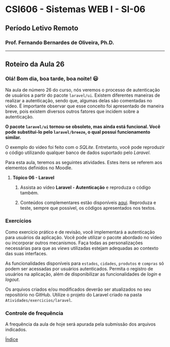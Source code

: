 # CSI606 - Sistemas WEB I - SI-06
## Período Letivo Remoto
### Prof. Fernando Bernardes de Oliveira, Ph.D.

---

## Roteiro da Aula 26

### Olá! Bom dia, boa tarde, boa noite! :smiley:   


Na aula de número 26 do curso, nós veremos o processo de autenticação de usuários a partir do pacote `laravel/ui`. Existem diferentes maneiras de realizar a autenticação, sendo que, algumas delas são comentadas no vídeo. É importante observar que esse conceito foi apresentado de maneira breve, pois existem diversos outros fatores que incidem sobre a autenticação.

**O pacote `laravel/ui` tornou-se obsoleto, mas ainda está funcional. Você pode substitui-lo pelo `laravel/breeze`, o qual possui funcionamento similar.**

O exemplo do vídeo foi feito com o *SQLite*. Entretanto, você pode reproduzir o código utilizando qualquer banco de dados suportado pelo *Laravel*.

Para esta aula, teremos as seguintes atividades. Estes itens se referem aos elementos definidos no Moodle.

1.  **Tópico 06 - Laravel**

    1.  Assista ao vídeo **Laravel - Autenticação** e reproduza o código também. 

    2.  Conteúdos complementares estão disponíveis [aqui](../../Lectures/laravel.md#autentica%C3%A7%C3%A3o-e-autoriza%C3%A7%C3%A3o). Reproduza e teste, sempre que possível, os códigos apresentados nos textos.

### Exercícios

Como exercício prático e de revisão, você implementará a autenticação para usuários da aplicação. Você pode utilizar o pacote abordado no vídeo ou incorporar outros mecanismos. Faça todas as personalizações necessárias para que as *views* utilizadas estejam adequadas ao contexto das suas interfaces.

As funcionalidades disponíveis para `estados`, `cidades`, `produtos` e `compras` só podem ser acessadas por usuários autenticados. Permita o registro de usuários na aplicação, além de disponibilizar as funcionalidades de *login* e *logout*.

Os arquivos criados e/ou modificados deverão ser atualizados no seu repositório no GitHub. Utilize o projeto do Laravel criado na pasta `Atividades/exercicios/laravel`.

### Controle de frequência

A frequência da aula de hoje será apurada pela submissão dos arquivos indicados.  

[Índice](../README.md#índice)  
